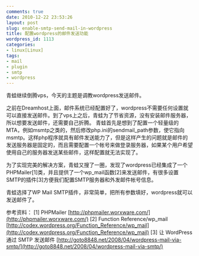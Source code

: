 ```yaml
---
comments: true
date: 2010-12-22 23:53:26
layout: post
slug: enable-smtp-send-mail-in-wordpress
title: 配置wordpress的邮件发送功能
wordpress_id: 1113
categories:
- linux[Linux]
tags:
- mail
- plugin
- smtp
- wordpress
---
```


青蛙继续倒腾vps，今天的主题是调教wordpress发送邮件。

之前在Dreamhost上面，邮件系统已经配置好了，wordpress不需要任何设置就可以直接发送邮件。到了vps上之后，青蛙为了节省资源，没有安装邮件服务器，所以想要发送邮件，还需要自己折腾。
青蛙首先是想到了配置一个轻量级的MTA，例如msmtp之类的，然后修改php.ini的sendmail_path参数，使它指向msmtp。这样php程序就具有邮件发送能力了，但是这样产生的问题就是邮件的发送服务器是固定的，而且需要配置一个帐号来做登录服务器，如果某个用户希望使用自己的服务器发送某些邮件，这样配置就无法实现了。

为了实现完美的解决方案，青蛙又搜了一圈，发现了wordpress已经集成了一个PHPMailer[1]类，并且提供了一个wp_mail函数[2]来发送邮件，有很多设置SMTP的插件[3]方便我们配置SMTP服务器和外发邮件帐号信息。

青蛙选择了WP Mail SMTP插件，非常简单，把所有参数填好，wordpress就可以发送邮件了。

参考资料：
[1] PHPMailer [http://phpmailer.worxware.com/](http://phpmailer.worxware.com/)
[2] Function Reference/wp_mail [http://codex.wordpress.org/Function_Reference/wp_mail](http://codex.wordpress.org/Function_Reference/wp_mail)
[3] 让 WordPress 通过 SMTP 发送邮件 [http://goto8848.net/2008/04/wordpress-mail-via-smtp/](http://goto8848.net/2008/04/wordpress-mail-via-smtp/)
